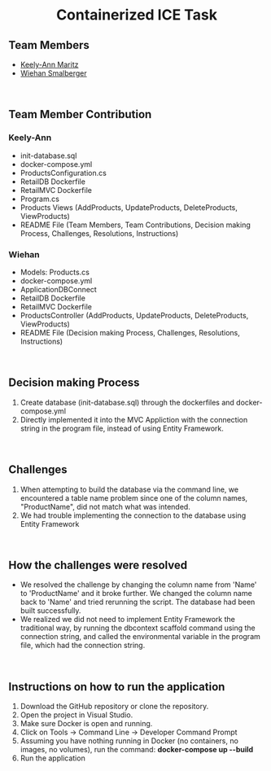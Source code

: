 <h1 align="center">Containerized ICE Task</h1>

## Team Members 
* [Keely-Ann Maritz](https://github.com/Keely-Ann/)
* [Wiehan Smalberger](https://github.com/wiehan007)

<br>

## Team Member Contribution
### Keely-Ann
* init-database.sql
* docker-compose.yml
* ProductsConfiguration.cs
* RetailDB Dockerfile
* RetailMVC Dockerfile
* Program.cs
* Products Views (AddProducts, UpdateProducts, DeleteProducts, ViewProducts)
* README File (Team Members, Team Contributions, Decision making Process, Challenges, Resolutions, Instructions)
    

### Wiehan
* Models: Products.cs
* docker-compose.yml
* ApplicationDBConnect
* RetailDB Dockerfile
* RetailMVC Dockerfile
* ProductsController (AddProducts, UpdateProducts, DeleteProducts, ViewProducts)
* README File (Decision making Process, Challenges, Resolutions, Instructions)
  

<br>

## Decision making Process
1. Create database (init-database.sql) through the dockerfiles and docker-compose.yml
2. Directly implemented it into the MVC Appliction with the connection string in the program file, instead of using Entity Framework.

<br>

## Challenges
1. When attempting to build the database via the command line, we encountered a table name problem since one of the column names, "ProductName", did not match what was intended.
2. We had trouble implementing the connection to the database using Entity Framework 

<br>

## How the challenges were resolved
* We resolved the challenge by changing the column name from 'Name' to 'ProductName' and it broke further. We changed the column name back to 'Name' and tried rerunning the script. The database had been built successfully.
* We realized we did not need to implement Entity Framework the traditional way, by running the dbcontext scaffold command using the connection string, and called the environmental variable in the program file, which had the connection string.

<br>

## Instructions on how to run the application 
1. Download the GitHub repository or clone the repository.
2. Open the project in Visual Studio.
3. Make sure Docker is open and running. 
4. Click on Tools -> Command Line -> Developer Command Prompt <br>
5. Assuming you have nothing running in Docker (no containers, no images, no volumes)</b>, run the command: <b>docker-compose up --build</b>
7. Run the application 

<br>

